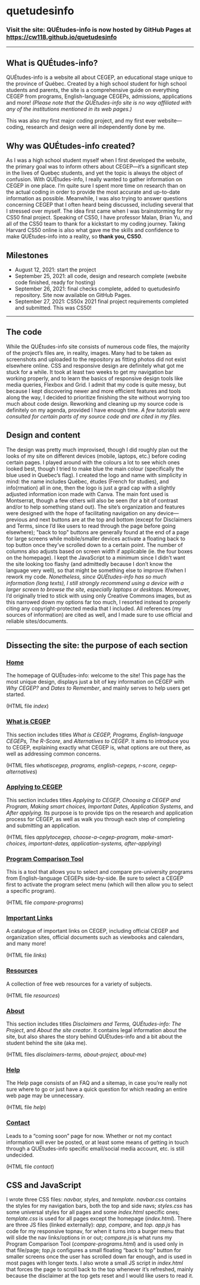# quetudesinfo
### Visit the site: QUÉtudes-info is now hosted by GitHub Pages at <https://cw118.github.io/quetudesinfo>
___
## What is QUÉtudes-info?
QUÉtudes-info is a website all about CEGEP, an educational stage unique to the province of Québec. Created by a high school student for high school students and parents, the site is a comprehensive guide on everything CEGEP from programs, English-language CEGEPs, admissions, applications and more! *(Please note that the QUÉtudes-info site is no way affiliated with any of the institutions mentioned in its web pages.)*

This was also my first major coding project, and my first ever website—coding, research and design were all independently done by me.
## Why was QUÉtudes-info created?
As I was a high school student myself when I first developed the website, the primary goal was to inform others about CEGEP—it’s a significant step in the lives of Quebec students, and yet the topic is always the object of confusion. With QUÉtudes-info, I really wanted to gather information on CEGEP in one place. I’m quite sure I spent more time on research than on the actual coding in order to provide the most accurate and up-to-date information as possible. Meanwhile, I was also trying to answer questions concerning CEGEP that I often heard being discussed, including several that I stressed over myself.
The idea first came when I was brainstorming for my CS50 final project. Speaking of CS50, I have professor Malan, Brian Yu, and all of the CS50 team to thank for a kickstart to my coding journey. Taking Harvard CS50 online is also what gave me the skills and confidence to make QUÉtudes-info into a reality, so **thank you, CS50**.
## Milestones
- August 12, 2021: start the project
- September 25, 2021: all code, design and research complete (website code finished, ready for hosting)
- September 26, 2021: final checks complete, added to quetudesinfo repository. Site now available on GitHub Pages.
- September 27, 2021: CS50x 2021 final project requirements completed and submitted. This was CS50!
___
## The code
While the QUÉtudes-info site consists of numerous code files, the majority of the project’s files are, in reality, images. Many had to be taken as screenshots and uploaded to the repository as fitting photos did not exist elsewhere online.
CSS and responsive design are definitely what got me stuck for a while. It took at least two weeks to get my navigation bar working properly, and to learn the basics of responsive design tools like media queries, Flexbox and Grid. I admit that my code is quite messy, but because I kept discovering newer and more efficient features and tools along the way, I decided to prioritize finishing the site without worrying too much about code design. Reworking and cleaning up my source code is definitely on my agenda, provided I have enough time.
*A few tutorials were consulted for certain parts of my source code and are cited in my files.*
## Design and content
The design was pretty much improvised, though I did roughly plan out the looks of my site on different devices (mobile, laptops, etc.) before coding certain pages. I played around with the colours a lot to see which ones looked best, though I tried to make blue the main colour (specifically the blue used in Quebec’s flag). 
I created the logo and name with simplicity in mind: the name includes Québec, études (French for studies), and info(rmation) all in one, then the logo is just a grad cap with a slightly adjusted information icon made with Canva. The main font used is Montserrat, though a few others will also be seen (for a bit of contrast and/or to help something stand out).
The site’s organization and features were designed with the hope of facilitating navigation on any device—previous and next buttons are at the top and bottom (except for Disclaimers and Terms, since I’d like users to read through the page before going elsewhere); "back to top" buttons are generally found at the end of a page for large screens while mobile/smaller devices activate a floating back to top button once they’ve scrolled down to a certain point. The number of columns also adjusts based on screen width if applicable (ie. the four boxes on the homepage). I kept the JavaScript to a minimum since I didn’t want the site looking too flashy (and admittedly because I don’t know the language very well), so that might be something else to improve if/when I rework my code. *Nonetheless, since QUÉtudes-info has so much information (long texts), I still strongly recommend using a device with a larger screen to browse the site, especially laptops or desktops.*
Moreover, I’d originally tried to stick with using only Creative Commons images, but as this narrowed down my options far too much, I resorted instead to properly citing any copyright-protected media that I included. All references (my sources of information) are cited as well, and I made sure to use official and reliable sites/documents.
___
## Dissecting the site: the purpose of each section
### [**Home**](https://cw118.github.io/quetudesinfo/)
The homepage of QUÉtudes-info: welcome to the site! This page has the most unique design, displays just a bit of key information on CEGEP with *Why CEGEP?* and *Dates to Remember*, and mainly serves to help users get started.

(HTML file *index*)
### [**What is CEGEP**](https://cw118.github.io/quetudesinfo/whatiscegep)
This section includes titles *What is CEGEP, Programs, English-language CEGEPs, The R-Score*, and *Alternatives to CEGEP*. It aims to introduce you to CEGEP, explaining exactly what CEGEP is, what options are out there, as well as addressing common concerns. 

(HTML files *whatiscegep, programs, english-cegeps, r-score, cegep-alternatives*)
### [**Applying to CEGEP**](https://cw118.github.io/quetudesinfo/applytocegep)
This section includes titles *Applying to CEGEP, Choosing a CEGEP and Program, Making smart choices, Important Dates, Application Systems*, and *After applying*. Its purpose is to provide tips on the research and application process for CEGEP, as well as walk you through each step of completing and submitting an application. 

(HTML files *applytocegep, choose-a-cegep-program, make-smart-choices, important-dates, application-systems, after-applying*)
### [**Program Comparison Tool**](https://cw118.github.io/quetudesinfo/compare-programs)
This is a tool that allows you to select and compare pre-university programs from English-language CEGEPs side-by-side. Be sure to select a CEGEP first to activate the program select menu (which will then allow you to select a specific program).

(HTML file *compare-programs*)
### [**Important Links**](https://cw118.github.io/quetudesinfo/links)
A catalogue of important links on CEGEP, including official CEGEP and organization sites, official documents such as viewbooks and calendars, and many more!

(HTML file *links*)
### [**Resources**](https://cw118.github.io/quetudesinfo/resources)
A collection of free web resources for a variety of subjects.

(HTML file *resources*)
### [**About**](https://cw118.github.io/quetudesinfo/disclaimers-terms)
This section includes titles *Disclaimers and Terms, QUÉtudes-info: The Project*, and *About the site creator*. It contains legal information about the site, but also shares the story behind QUÉtudes-info and a bit about the student behind the site (aka me).

(HTML files *disclaimers-terms, about-project, about-me*)
### [**Help**](https://cw118.github.io/quetudesinfo/help)
The Help page consists of an FAQ and a sitemap, in case you’re really not sure where to go or just have a quick question for which reading an entire web page may be unnecessary.

(HTML file *help*)
### [**Contact**](https://cw118.github.io/quetudesinfo/contact)
Leads to a “coming soon” page for now. Whether or not my contact information will ever be posted, or at least some means of getting in touch through a QUÉtudes-info specific email/social media account, etc. is still undecided.

(HTML file *contact*)
## CSS and JavaScript
I wrote three CSS files: *navbar, styles*, and *template*. *navbar.css* contains the styles for my navigation bars, both the top and side navs; *styles.css* has some universal styles for all pages and some *index.html* specific ones; *template.css* is used for all pages except the homepage (*index.html*).
There are three JS files (linked externally): *app, compare*, and *top*. *app.js* has code for my responsive topnav, for when it turns into a burger menu that will slide the nav links/options in or out; *compare.js* is what runs my Program Comparison Tool (*compare-programs.html*) and is used only in that file/page; *top.js* configures a small floating “back to top” button for smaller screens once the user has scrolled down far enough, and is used in most pages with longer texts. I also wrote a small JS script in *index.html* that forces the page to scroll back to the top whenever it’s refreshed, mainly because the disclaimer at the top gets reset and I would like users to read it.
